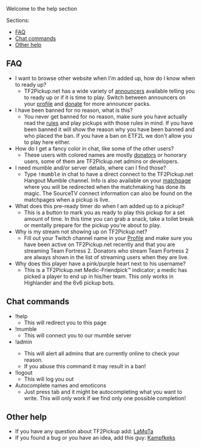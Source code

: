 Welcome to the help section

Sections:
 - [FAQ](#faq)
 - [Chat commands](#chat-commands)
 - [Other help](#other-help)

## FAQ
 - I want to browse other website when I'm added up, how do I know when to ready up?
   - <span class="bot">TF2Pickup.net</span> has a wide variety of [announcers](/announcers) available telling you to ready up or if it is time to play. Switch between announcers on your [profile](/profile) and [donate](/donate) for more announcer packs.
 - I have been banned for no reason, what is this?
   - You never get banned for no reason, make sure you have actually read the [rules](/rules) and play pickups with those rules in mind. If you have been banned it will show the reason why you have been banned and who placed the ban. If you have a ban on ETF2L we don't allow you to play here either.
 - How do I get a fancy color in chat, like some of the other users?
   - These users with colored names are mostly <a href="/donate" class="donator">donators</a> or <span class="honorary">honorary</span> users, some of them are TF2Pickup.net <span class="admin">admins</span> or <span class="developer">developers</span>.
 - I need mumble and/or server details, where can I find those?
   - Type <span style="font-family: monospace">!mumble</span> in chat to have a direct connect to the TF2Pickup.net Hangout Mumble channel. Info is also available on your [matchpage](/match) where you will be redirected when the matchmaking has done its magic. The SourceTV connect information can also be found on the matchpages when a pickup is live.
 - What does this pre-ready timer do when I am added up to a pickup?
   - This is a button to mark you as ready to play this pickup for a set amount of time. In this time you can grab a snack, take a toilet break or mentally prepare for the pickup you're about to play.
 - Why is my stream not showing up on TF2Pickup.net?
   - Fill out your Twitch channel name in your [Profile](/profile) and make sure you have been active on TF2Pickup.net recently and that you are streaming Team Fortress 2. Donators who stream Team Fortress 2 are always shown in the list of streaming users when they are live.
 - Why does this player have a pink/purple heart next to his username?
   - This is a TF2Pickup.net Medic-Friendpick&trade; indicator; a medic has picked a player to end up in his/her team. This only works in Highlander and the 6v6 pickup bots.

## Chat commands
 - !help
   - This will redirect you to this page
 - !mumble
   - This will connect you to our mumble server
 - !admin <reason>
   - This will alert all admins that are currently online to check your reason. 
   - If you abuse this command it may result in a ban!
 - !logout
   - This will log you out
 - Autocomplete names and emoticons
   - Just press tab and it might be autocompleting what you want to write. This will only work if we find only one possible completion!
 
## Other help
 - If you have any question about TF2Pickup add: [LaMqTa](http://steamcommunity.com/profiles/76561197998273743/)
 - If you found a bug or you have an idea, add this guy: [Kampfkeks](http://steamcommunity.com/id/kampfkeks103/)
